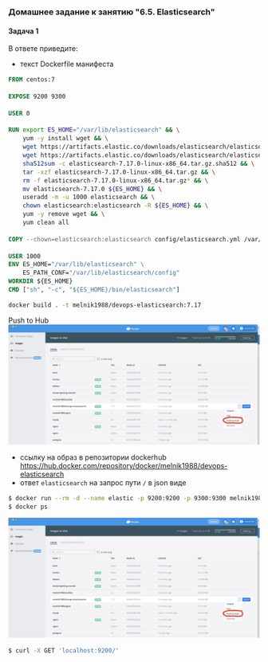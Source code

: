 ### Домашнее задание к занятию "6.5. Elasticsearch"

#### Задача 1

В ответе приведите:
- текст Dockerfile манифеста
```dockerfile
FROM centos:7

EXPOSE 9200 9300

USER 0

RUN export ES_HOME="/var/lib/elasticsearch" && \
    yum -y install wget && \
    wget https://artifacts.elastic.co/downloads/elasticsearch/elasticsearch-7.17.0-linux-x86_64.tar.gz && \
    wget https://artifacts.elastic.co/downloads/elasticsearch/elasticsearch-7.17.0-linux-x86_64.tar.gz.sha512 && \
    sha512sum -c elasticsearch-7.17.0-linux-x86_64.tar.gz.sha512 && \
    tar -xzf elasticsearch-7.17.0-linux-x86_64.tar.gz && \
    rm -f elasticsearch-7.17.0-linux-x86_64.tar.gz* && \
    mv elasticsearch-7.17.0 ${ES_HOME} && \
    useradd -m -u 1000 elasticsearch && \
    chown elasticsearch:elasticsearch -R ${ES_HOME} && \
    yum -y remove wget && \
    yum clean all

COPY --chown=elasticsearch:elasticsearch config/elasticsearch.yml /var/lib/elasticsearch/config/

USER 1000
ENV ES_HOME="/var/lib/elasticsearch" \
    ES_PATH_CONF="/var/lib/elasticsearch/config"
WORKDIR ${ES_HOME}
CMD ["sh", "-c", "${ES_HOME}/bin/elasticsearch"]
```
```bash
docker build . -t melnik1988/devops-elasticsearch:7.17
```
Push to Hub
![](https://github.com/melnik-evgeniy/06-db-05-elasticsearch/blob/831196642b149009e163cefd49c345573078af68/1.jpg?raw=true)

- ссылку на образ в репозитории dockerhub
https://hub.docker.com/repository/docker/melnik1988/devops-elasticsearch
- ответ `elasticsearch` на запрос пути `/` в json виде
```bash
$ docker run --rm -d --name elastic -p 9200:9200 -p 9300:9300 melnik1988/devops-elasticsearch:7.17
$ docker ps
```
![](https://github.com/melnik-evgeniy/06-db-05-elasticsearch/blob/831196642b149009e163cefd49c345573078af68/1.jpg?raw=true)

```bash
$ curl -X GET 'localhost:9200/'
```
```json